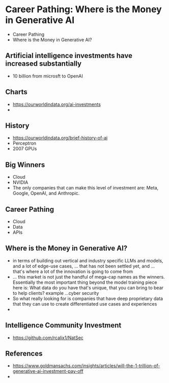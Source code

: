# Career Pathing: Where is the Money in Generative AI

* Career Pathing
* Where is the Money in Generative AI?

## Artificial intelligence investments have increased substantially

* 10 billion from microsft to OpenAI 


## Charts

* https://ourworldindata.org/ai-investments
* 

## History

* https://ourworldindata.org/brief-history-of-ai
* Perceptron
* 2007 GPUs

## Big Winners

* Cloud
* NVIDIA
* The only companies that can make this level of investment are: Meta, Google, OpenAI, and Anthropic.


## Career Pathing

* Cloud
* Data
* APIs
  
## Where is the Money in Generative AI?

* in terms of building out vertical and industry specific LLMs and models, and a lot of edge-use cases, ... that has not been settled yet, and ... that's where a lot of the innovation is going to come from
* ... this market is not just the handful of mega-cap names as the winners. Essentially the most important thing beyond the model training piece here is: What data do you have that's unique, that you can bring to bear to help clients? example ...cyber security
* So what really looking for is companies that have deep proprietary data that they can use to create differentiated use cases and experiences
* 

## Intelligence Community Investment

* https://github.com/rcalix1/NatSec

## References

* https://www.goldmansachs.com/insights/articles/will-the-1-trillion-of-generative-ai-investment-pay-off
* 
